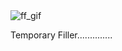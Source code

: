 <div className="md-center-img">
<img src="/images/portfolio/gifs/bowling.gif " alt="ff_gif" className="md-img">
<div>

Temporary Filler..............
